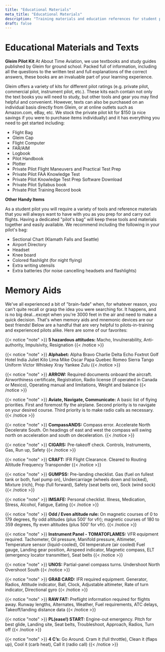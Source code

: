 ```yaml
---
title: "Educational Materials"
meta_title: "Educational Materials"
description: "Training materials and education references for student pilots"
draft: false
---
```


# Educational Materials and Texts

**Gleim Pilot Kit**
At About Time Aviation, we use textbooks and study guides published by Gleim for ground school. Packed full of information, including all the questions to the written test and full explanations of the correct answers, these books are an invaluable part of your learning experience.

Gleim offers a variety of kits for different pilot ratings (e.g. private pilot, commercial pilot, instrument pilot, etc.). These kits each contain not only the text books you will need to study, but other tools and gear you may find helpful and convenient. However, texts can also be purchased on an individual basis directly from Gleim, or at online outlets such as Amazon.com, eBay, etc. We stock the private pilot kit for $150 (a nice savings if you were to purchase items individually) and it has everything you need to get started including:

- Flight Bag
- Gleim Cap
- Flight Computer
- FAR/AIM
- Logbook
- Pilot Handbook
- Plotter
- Private Pilot Flight Maneuvers and Practical Test Prep
- Private Pilot FAA Knowledge Test
- Private Pilot Knowledge Test Prep Software Download
- Private Pilot Syllabus book
- Private Pilot Training Record book

**Other Handy Items**

As a student pilot you will require a variety of tools and reference materials that you will always want to have with you as you prep for and carry out flights. Having a dedicated "pilot's bag" will keep these tools and materials together and easily available. We recommend including the following in your pilot's bag:

- Sectional Chart (Klamath Falls and Seattle)
- Airport Directory
- Headset
- Knee board
- Colored flashlight (for night flying)
- Extra writing utensils
- Extra batteries (for noise cancelling headsets and flashlights)


# Memory Aids

We've all experienced a bit of "brain-fade" when, for whatever reason, you can't quite recall or grasp the idea you were searching for. It happens, and is no big deal…except when you're 3000 feet in the air and need to make a quick decision. That's when memory aids and mnemonic devices are our best friends! Below are a handful that are very helpful to pilots-in-training and experienced pilots alike. Here are some of our favorites:

{{< notice "note" >}}
**5 hazardous attitudes:** Macho, Invulnerability, Anti-authority, Impulsivity, Resignation
{{< /notice >}}

{{< notice "note" >}}
**Alphabet:** Alpha Bravo Charlie Delta Echo Foxtrot Golf Hotel India Juliet Kilo Lima Mike Oscar Papa Quebec Romeo Sierra Tango Uniform Victor Whiskey Xray Yankee Zulu
{{< /notice >}}

{{< notice "note" >}}
**ARROW:** Required documents onboard the aircraft.
Airworthiness certificate, Registration, Radio license (if operated in Canada or Mexico), Operating manual and limitations, Weight and balance
{{< /notice >}}

{{< notice "note" >}}
**Aviate, Navigate, Communicate:** A basic list of flying priorities. First and foremost fly the airplane. Second priority is to navigate on your desired course. Third priority is to make radio calls as necessary.
{{< /notice >}}

{{< notice "note" >}}
**CompassANDS:** Compass error. Accelerate North Decelerate South. On headings of east and west the compass will swing north on acceleration and south on deceleration.
{{< /notice >}}

{{< notice "note" >}}
**CIGARS:**  Pre-takeoff check. Controls, Instruments, Gas, Run up, Safety
{{< /notice >}}

{{< notice "note" >}}
**CRAFT:** IFR Flight Clearance. Cleared to Routing Altitude Frequency Transponder
{{< /notice >}}

{{< notice "note" >}}
**GUMPSS:** Pre-landing checklist. Gas (fuel on fullest tank or both, fuel pump on), Undercarriage (wheels down and locked), Mixture (rich), Prop (full forward), Safety (seat belts on), Sock (wind sock)
{{< /notice >}}

{{< notice "note" >}}
**IMSAFE:** Personal checklist. Illness, Medication, Stress, Alcohol, Fatigue, Eating
{{< /notice >}}

{{< notice "note" >}}
**Odd / Even altitude rule:**  On magnetic courses of 0 to 179 degrees, fly odd altitudes (plus 500’ for vfr); magnetic courses of 180 to 359 degrees, fly even altitudes (plus 500’ for vfr).
{{< /notice >}}

{{< notice "note" >}}
**Instrument Panel - TOMATOFLAMES:** VFR equipment required. Tachometer, Oil pressure, Manifold pressure, Altimeter, Temperature sensor (liquid-cooled), Oil temperature (air cooled) Fuel gauge, Landing gear position, Airspeed indicator, Magnetic compass, ELT (emergency locator transmitter), Seat belts
{{< /notice >}}

{{< notice "note" >}}
**UNOS:**  Partial-panel compass turns. Undershoot North Overshoot South
{{< /notice >}}

{{< notice "note" >}}
**GRAB CARD:** IFR required equipment. Generator, Radios, Attitude indicator, Ball, Clock, Adjustable altimeter, Rate of turn indicator, Directional gyro
{{< /notice >}}

{{< notice "note" >}}
**RAW FAT:** Preflight information required for flights away. Runway lengths, Alternates, Weather, Fuel requirements, ATC delays, Takeoff/landing distance data
{{< /notice >}}

{{< notice "note" >}}
**PL(ease!) START:** Engine-out emergency. Pitch for best glide, Landing site, Seat belts, Troubleshoot, Approach, Radios, Turn off
{{< /notice >}}

{{< notice "note" >}}
**4 C’s:** Go Around. Cram it (full throttle), Clean it (flaps up), Cool it (carb heat), Call it (radio call)
{{< /notice >}}